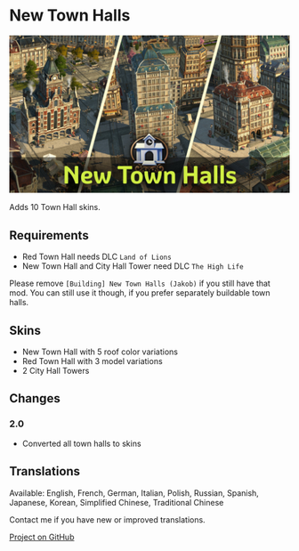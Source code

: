# New Town Halls

![](./banner.jpg)

Adds 10 Town Hall skins.

## Requirements

- Red Town Hall needs DLC `Land of Lions`
- New Town Hall and City Hall Tower need DLC `The High Life`

Please remove `[Building] New Town Halls (Jakob)` if you still have that mod.
You can still use it though, if you prefer separately buildable town halls.

## Skins

- New Town Hall with 5 roof color variations
- Red Town Hall with 3 model variations
- 2 City Hall Towers

## Changes

### 2.0

- Converted all town halls to skins

## Translations

Available: English, French, German, Italian, Polish, Russian, Spanish, Japanese, Korean, Simplified Chinese, Traditional Chinese

Contact me if you have new or improved translations.

[Project on GitHub](https://github.com/jakobharder/anno-1800-jakobs-mods)
